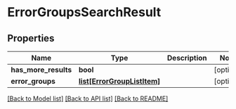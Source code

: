 # ErrorGroupsSearchResult

## Properties
Name | Type | Description | Notes
------------ | ------------- | ------------- | -------------
**has_more_results** | **bool** |  | [optional] 
**error_groups** | [**list[ErrorGroupListItem]**](ErrorGroupListItem.md) |  | [optional] 

[[Back to Model list]](../README.md#documentation-for-models) [[Back to API list]](../README.md#documentation-for-api-endpoints) [[Back to README]](../README.md)


